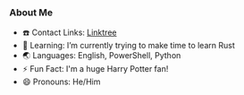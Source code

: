### About Me

- :phone: Contact Links: [Linktree](https://linktr.ee/cquick00)
- :book: Learning: I’m currently trying to make time to learn Rust
- :earth_asia: Languages: English, PowerShell, Python
- :zap: Fun Fact: I'm a huge Harry Potter fan!
- :smile: Pronouns: He/Him

<!--
**cquick00/cquick00** is a ✨ _special_ ✨ repository because its `README.md` (this file) appears on your GitHub profile.
-->
